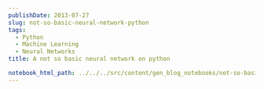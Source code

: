 ```yaml
---
publishDate: 2013-07-27
slug: not-so-basic-neural-network-python
tags:
  - Python
  - Machine Learning
  - Neural Networks
title: A not so basic neural network on python

notebook_html_path: ../../../src/content/gen_blog_notebooks/not-so-basic-neural-network-python.html
---
```


